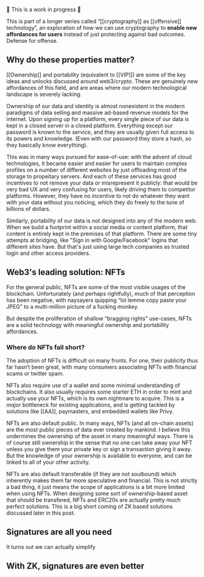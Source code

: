 🚧 This is a work in progress 🚧

This is part of a longer series called “[[cryptography]] as [[offensive]] technology”, an exploration of how we can use cryptography to **enable new affordances for users** instead of just protecting against bad outcomes. Defense for offense.

## Why do these properties matter?
[[Ownership]] and portability (equivalent to [[VIP]]) are some of the key ideas and unlocks discussed around web3/crypto. These are genuinely new affordances of this field, and are areas where our modern technological landscape is severely lacking.

Ownership of our data and identity is almost nonexistent in the modern paradigms of data selling and massive ad-based revenue models for the internet. Upon signing up for a platform, every single piece of our data is kept in a closed server in a closed platform. Everything except our password is known to the service, and they are usually given full access to its powers and knowledge. (Even with our password they store a hash, so they basically know everything).

This was in many ways pursued for ease-of-use: with the advent of cloud technologies, it became easier and easier for users to maintain complex profiles on a number of different websites by just offloading most of the storage to propeitary servers. And each of these services has good incentives to not remove your data or misrepresent it publicly: that would be very bad UX and very confusing for users, likely driving them to competitor platforms. However, they have no incentive to not do whatever they want with your data without you noticing, which they do freely to the tune of billions of dollars.

Similarly, portability of our data is not designed into any of the modern web. When we build a footprint within a social media or content platform, that content is entirely kept in the premises of that platform. There are some tiny attempts at bridging, like "Sign in with Google/Facebook" logins that different sites have. But that's just using large tech companies as trusted login and other access providers.

## Web3's leading solution: NFTs

For the general public, NFTs are some of the most visible usages of the blockchain. Unfortunately (and perhaps rightfully), much of that perception has been negative, with naysayers quipping “lol lemme copy paste your JPEG” to a multi-million picture of a fucking monkey.

But despite the proliferation of shallow “bragging rights” use-cases, NFTs are a solid technology with meaningful ownership and portability affordances.

### Where do NFTs fall short?

The adoption of NFTs is difficult on many fronts. For one, their publicity thus far hasn’t been great, with many consumers associating NFTs with financial scams or twitter spam.

NFTs also require use of a wallet and some minimal understanding of blockchains. It also usually requires some starter ETH in order to mint and actually use your NFTs, which is its own nightmare to acquire. This is a *major* bottleneck for existing applications, and is getting tackled by solutions like [[AA]], paymasters, and embedded wallets like Privy.

NFTs are also default public. In many ways, NFTs (and all on-chain assets) are the most public pieces of data ever created by mankind. I believe this undermines the ownership of the asset in many meaningful ways. There is of course still ownership in the sense that no one can take away your NFT unless you give them your private key or sign a transaction giving it away. But the knowledge of your ownership is available to everyone, and can be linked to all of your other activity.

NFTs are also default transferable (if they are not soulbound) which inherently makes them far more speculative and financial. This is not strictly a bad thing, it just means the scope of applications is a bit more limited when using NFTs. When designing some sort of ownership-based asset that should be transfered, NFTs and ERC20s are actually pretty much perfect solutions. This is a big short coming of ZK based solutions discussed later in this post.

## Signatures are all you need
It turns out we can actually simplify 

## With ZK, signatures are even better



